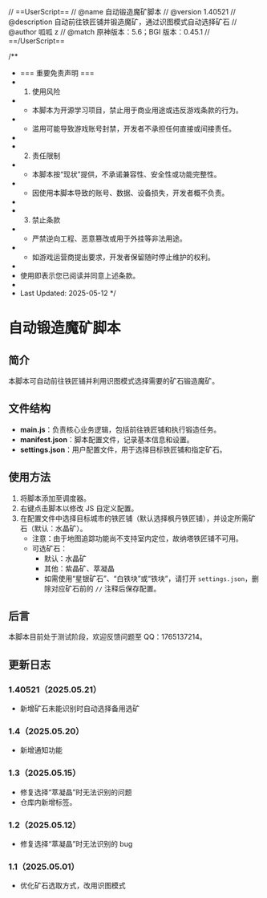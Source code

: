 // ==UserScript==
// @name 自动锻造魔矿脚本
// @version 1.40521
// @description 自动前往铁匠铺并锻造魔矿，通过识图模式自动选择矿石
// @author 呱呱 z
// @match 原神版本：5.6；BGI 版本：0.45.1
// ==/UserScript==

/\*\*

-   === 重要免责声明 ===
-   1. 使用风险
-   -   本脚本为开源学习项目，禁止用于商业用途或违反游戏条款的行为。
-   -   滥用可能导致游戏账号封禁，开发者不承担任何直接或间接责任。
-
-   2. 责任限制
-   -   本脚本按“现状”提供，不承诺兼容性、安全性或功能完整性。
-   -   因使用本脚本导致的账号、数据、设备损失，开发者概不负责。
-
-   3. 禁止条款
-   -   严禁逆向工程、恶意篡改或用于外挂等非法用途。
-   -   如游戏运营商提出要求，开发者保留随时停止维护的权利。
-
-   使用即表示您已阅读并同意上述条款。
-
-   Last Updated: 2025-05-12
    \*/

# 自动锻造魔矿脚本

## 简介

本脚本可自动前往铁匠铺并利用识图模式选择需要的矿石锻造魔矿。

## 文件结构

-   **main.js**：负责核心业务逻辑，包括前往铁匠铺和执行锻造任务。
-   **manifest.json**：脚本配置文件，记录基本信息和设置。
-   **settings.json**：用户配置文件，用于选择目标铁匠铺和指定矿石。

## 使用方法

1. 将脚本添加至调度器。
2. 右键点击脚本以修改 JS 自定义配置。
3. 在配置文件中选择目标城市的铁匠铺（默认选择枫丹铁匠铺），并设定所需矿石（默认：水晶矿）。
    - 注意：由于地图追踪功能尚不支持室内定位，故纳塔铁匠铺不可用。
    - 可选矿石：
        - 默认：水晶矿
        - 其他：紫晶矿、萃凝晶
        - 如需使用“星银矿石”、“白铁块”或“铁块”，请打开 `settings.json`，删除对应矿石前的 `//` 注释后保存配置。

## 后言

本脚本目前处于测试阶段，欢迎反馈问题至 QQ：1765137214。

## 更新日志

### 1.40521（2025.05.21）

-   新增矿石未能识别时自动选择备用选矿

### 1.4（2025.05.20）

-   新增通知功能

### 1.3（2025.05.15）

-   修复选择“萃凝晶”时无法识别的问题
-   仓库内新增标签。

### 1.2（2025.05.12）

-   修复选择“萃凝晶”时无法识别的 bug

### 1.1（2025.05.01）

-   优化矿石选取方式，改用识图模式
